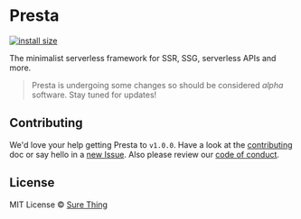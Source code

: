 # Presta

[![install size](https://packagephobia.com/badge?p=presta)](https://packagephobia.com/result?p=presta)

The minimalist serverless framework for SSR, SSG, serverless APIs and more.

> Presta is undergoing some changes so should be considered _alpha_ software. Stay tuned for updates!

## Contributing

We'd love your help getting Presta to `v1.0.0`. Have a look at the [contributing](https://github.com/sure-thing/presta/blob/master/CONTRIBUTING.md) doc or say hello in a [new Issue](https://github.com/sure-thing/presta/issues). Also please review our [code of conduct](https://github.com/sure-thing/presta/blob/master/CODE_OF_CONDUCT.md).

## License

MIT License © [Sure Thing](https://github.com/sure-thing)
